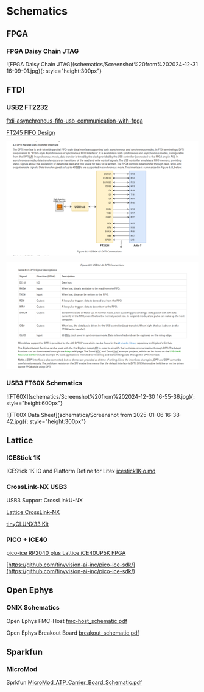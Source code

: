 
# Schematics

## FPGA

### FPGA Daisy Chain JTAG

![FPGA Daisy Chain JTAG](schematics/Screenshot%20from%202024-12-31 16-09-01.jpg){: style="height:300px"}

## FTDI

### USB2 FT2232

[ftdi-asynchronous-fifo-usb-communication-with-fpga](https://rohitksingh.in/posts/ftdi-asynchronous-fifo-usb-communication-with-fpga/)

[FT245 FIFO Design](https://github.com/esynr3z/proto245)

![FT245 FIFO on USB104 A7](images/2025/Screenshot%20from%202025-01-16%2016-09-04.png)

![FT245 FIFO on USB104 A7](images/2025/Screenshot%20from%202025-01-16%2016-19-43.png)

### USB3 FT60X Schematics

![FT60X](schematics/Screenshot%20from%202024-12-30 16-55-36.jpg){: style="height:600px"}

![FT60X Data Sheet](schematics/Screenshot from 2025-01-06 16-38-42.jpg){: style="height:300px"}

## Lattice

### ICEStick 1K

ICEStick 1K IO and Platform Define for Litex [icestick1Kio.md](subtitles/icestick1Kio.md)

### CrossLink-NX USB3

USB3 Support CrossLinkU-NX

[Lattice CrossLink-NX](https://www.latticesemi.com/Products/FPGAandCPLD/CrossLink-NX)

[tinyCLUNX33 Kit](https://tinyclunx33.tinyvision.ai/)

### PICO + ICE40

[pico-ice RP2040 plus Lattice iCE40UP5K FPGA](https://www.tindie.com/products/tinyvision_ai/pico-ice-rp2040-plus-lattice-ice40up5k-fpga/)

[https://github.com/tinyvision-ai-inc/pico-ice-sdk/](https://github.com/tinyvision-ai-inc/pico-ice-sdk/)

## Open Ephys

### ONIX Schematics

Open Ephys FMC-Host [fmc-host_schematic.pdf](schematics/fmc-host_schematic.pdf)

Open Ephys Breakout Board [breakout_schematic.pdf](schematics/breakout_schematic.pdf)

## Sparkfun

### MicroMod

Sprkfun [MicroMod_ATP_Carrier_Board_Schematic.pdf](schematics/MicroMod_ATP_Carrier_Board_Schematic.pdf)
